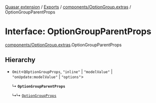 [Quasar extension](../index.md) / [Exports](../modules.md) / [components/OptionGroup.extras](../modules/components_OptionGroup_extras.md) / OptionGroupParentProps

# Interface: OptionGroupParentProps

[components/OptionGroup.extras](../modules/components_OptionGroup_extras.md).OptionGroupParentProps

## Hierarchy

- `Omit`<`QOptionGroupProps`, ``"inline"`` \| ``"modelValue"`` \| ``"onUpdate:modelValue"`` \| ``"options"``\>

  ↳ **`OptionGroupParentProps`**

  ↳↳ [`OptionGroupProps`](components_OptionGroup_extras.OptionGroupProps.md)
